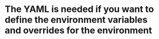 # The YAML is needed if you want to define the environment variables and overrides for the environment
